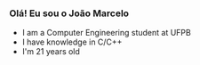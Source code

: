 ### Olá! Eu sou o João Marcelo


 - I am a Computer Engineering student at UFPB 
 - I have knowledge in C/C++
 - I'm 21 years old
